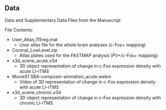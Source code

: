 ## Data

Data and Supplementary Data Files from the Manuscript

File Contents:
- User_Atlas_115reg.mat
  - User atlas file for the whole brain analyses (c-Fos+ mapping)
- Coronal_LowLevel.zip
  - Atlas plates used for the FASTMAP analysis (PV+/c-Fos+ mapping)
- x3d_scene_acute.x3d
  - 3D object representation of change in c-Fos expression density with acute LI-rTMS
- MovieS1 SBA-composer-animation_acute.webm
  - Video of 3D representation of change in c-Fos expression density with acute LI-rTMS
- x3d_scene_chronic.x3d
  - 3D object representation of change in c-Fos expression density with chronic LI-rTMS
